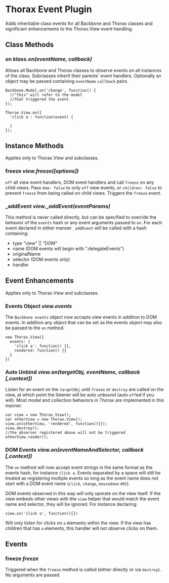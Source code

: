 Thorax Event Plugin
===================
Adds inheritable class events for all Backbone and Thorax classes and significant enhancements to the Thorax.View event handling. 

## Class Methods

### on *klass.on(eventName, callback)*

Allows all Backbone and Thorax classes to observe events on all instances of the class. Subclasses inherit their parents' event handlers. Optionally an object may be passed containing `eventName` `callback` pairs.

    Backbone.Model.on('change', function() {
      //"this" will refer to the model
      //that triggered the event
    });

    Thorax.View.on({
      'click a': function(event) {

      }
    });

## Instance Methods

Applies only to Thorax.View and subclasses.

### freeze *view.freeze([options])*

`off` all view event handlers, DOM event handlers and call `freeze` on any child views. Pass `dom: false` to only `off` view events, or `children: false` to prevent `freeze` from being called on child views. Triggers the `freeze` event.

### _addEvent *view._addEvent(eventParams)*

This method is never called directly, but can be specified to override the behavior of the `events` hash or any event arguments passed to `on`. For each event declared in either manner `_addEvent` will be called with a hash containing:

- type "view" || "DOM"
- name (DOM events will begin with ".delegateEvents")
- originalName
- selector (DOM events only)
- handler

## Event Enhancements

Applies only to Thorax.View and subclasses.

### Events Object *view.events*

The `Backbone events` object now accepts view events in addition to DOM events. In addition any object that can be set as the events object may also be passed to the `on` method.

    new Thorax.View({
      events: {
        'click a': function() {},
        rendered: function() {}
      }
    })

### Auto Unbind *view.on(targetObj, eventName, callback [,context])*

Listen for an event on the `targetObj` until `freeze` or `destroy` are called on the view, at which point the listener will be auto unbound (auto `off`ed if you will). Most model and collection behaviors in Thorax are implemented in this manner.

    var view = new Thorax.View();
    var otherView = new Thorax.View();
    view.on(otherView, 'rendered', function(){});
    view.destroy();
    //the observer registered above will not be triggered
    otherView.render();

### DOM Events *view.on(eventNameAndSelector, callback [,context])*

The `on` method will now accept event strings in the same format as the events hash, for instance `click a`. Events separated by a space will still be treated as registering multiple events so long as the event name does not start with a DOM event name (`click`, `change`, `mousedown` etc).

DOM events observed in this way will only operate on the view itself. If the view embeds other views with the `view` helper that would match the event name and selector, they will be ignored. For instance declaring:

    view.on('click a', function(){})

Will only listen for clicks on `a` elements within the view. If the view has children that has `a` elements, this handler will not observe clicks on them.

## Events

### freeze *freeze*

Triggered when the `freeze` method is called (either directly or via `destroy`). No arguments are passed.